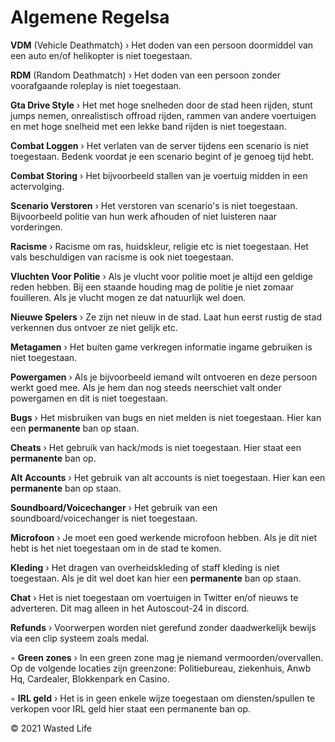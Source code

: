 # Algemene Regelsa
<b>VDM</b> (Vehicle Deathmatch) › Het doden van een persoon doormiddel van een auto en/of helikopter is niet toegestaan.

<b>RDM</b> (Random Deathmatch) › Het doden van een persoon zonder voorafgaande roleplay is niet toegestaan. 

<b>Gta Drive Style</b> › Het met hoge snelheden door de stad heen rijden, stunt jumps nemen, onrealistisch offroad rijden, rammen van andere voertuigen en met hoge snelheid met een lekke band rijden is niet toegestaan.

<b>Combat Loggen</b> › Het verlaten van de server tijdens een scenario is niet toegestaan. Bedenk voordat je een scenario begint of je genoeg tijd hebt.

<b>Combat Storing</b> › Het bijvoorbeeld stallen van je voertuig midden in een actervolging.

<b>Scenario Verstoren</b> › Het verstoren van scenario's is niet toegestaan. Bijvoorbeeld politie van hun werk afhouden of niet luisteren naar vorderingen. 

<b>Racisme</b> › Racisme om ras, huidskleur, religie etc is niet toegestaan. Het vals beschuldigen van racisme is ook niet toegestaan. 

<b>Vluchten Voor Politie</b> › Als je vlucht voor politie moet je altijd een geldige reden hebben. Bij een staande houding mag de politie je niet zomaar fouilleren. Als je vlucht mogen ze dat natuurlijk wel doen.

<b>Nieuwe Spelers</b> › Ze zijn net nieuw in de stad. Laat hun eerst rustig de stad verkennen dus ontvoer ze niet gelijk etc.

<b>Metagamen</b> › Het buiten game verkregen informatie ingame gebruiken is niet toegestaan.

<b>Powergamen</b> › Als je bijvoorbeeld iemand wilt ontvoeren en deze persoon werkt goed mee. Als je hem dan nog steeds neerschiet valt onder powergamen en dit is niet toegestaan.

<b>Bugs</b> › Het misbruiken van bugs en niet melden is niet toegestaan. Hier kan een <b>permanente</b> ban op staan.

<b>Cheats</b> › Het gebruik van hack/mods is niet toegestaan. Hier staat een <b>permanente</b> ban op.

<b>Alt Accounts</b> › Het gebruik van alt accounts is niet toegestaan. Hier kan een <b>permanente</b> ban op staan.

<b>Soundboard/Voicechanger</b> › Het gebruik van een soundboard/voicechanger is niet toegestaan.

<b>Microfoon</b> › Je moet een goed werkende microfoon hebben. Als je dit niet hebt is het niet toegestaan om in de stad te komen.

<b>Kleding</b> › Het dragen van overheidskleding of staff kleding is niet toegestaan. Als je dit wel doet kan hier een <b>permanente</b> ban op staan.

<b>Chat</b> › Het is niet toegestaan om voertuigen in Twitter en/of nieuws te adverteren. Dit mag alleen in het Autoscout-24 in discord.

<b>Refunds</b> › Voorwerpen worden niet gerefund zonder daadwerkelijk bewijs via een clip systeem zoals medal.

◦ <b>Green zones</b> › In een green zone mag je niemand vermoorden/overvallen. Op de volgende locaties zijn greenzone: Politiebureau, ziekenhuis, Anwb Hq, Cardealer, Blokkenpark en Casino.

◦ <b>IRL geld</b> › Het is in geen enkele wijze toegestaan om diensten/spullen te verkopen voor IRL geld hier staat een permanente ban op.

© 2021 Wasted Life
